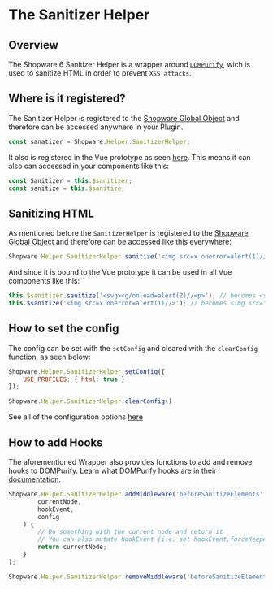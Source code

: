 # The Sanitizer Helper

## Overview

The Shopware 6 Sanitizer Helper is a wrapper around [`DOMPurify`](https://github.com/cure53/DOMPurify), wich is used to sanitize HTML in order to prevent `XSS attacks`.

## Where is it registered?

The Sanitizer Helper is registered to the [Shopware Global Object](./the-shopware-object.md) and therefore can be accessed anywhere in your Plugin.

```javascript
const sanatizer = Shopware.Helper.SanitizerHelper; 
```

It also is registered in the Vue prototype as seen [here](https://github.com/shopware/platform/blob/trunk/src/Administration/Resources/app/administration/src/app/plugin/sanitize.plugin.js).
This means it can also can accessed in your components like this:

```javascript
const Sanitizer = this.$sanitizer;
const sanitize = this.$sanitize;
```

## Sanitizing HTML

As mentioned before the `SanitizerHelper` is registered to the [Shopware Global Object](./the-shopware-object.md) and therefore can be accessed like this everywhere:
```javascript
Shopware.Helper.SanitizerHelper.sanitize('<img src=x onerror=alert(1)//>'); // becomes <img src="x">
```

And since it is bound to the Vue prototype it can be used in all Vue components like this:

```javascript
this.$sanitizer.sanitize('<svg><g/onload=alert(2)//<p>'); // becomes <svg><g></g></svg>
this.$sanitize('<img src=x onerror=alert(1)//>'); // becomes <img src="x">
```

## How to set the config

The config can be set with the `setConfig` and cleared with the `clearConfig` function, as seen below:

```javascript
Shopware.Helper.SanitizerHelper.setConfig({
    USE_PROFILES: { html: true }
});

Shopware.Helper.SanitizerHelper.clearConfig()
```

See all of the configuration options [here](https://github.com/cure53/DOMPurify#can-i-configure-dompurify)

## How to add Hooks

The aforementioned Wrapper also provides functions to add and remove hooks to DOMPurify.
Learn what DOMPurify hooks are in their [documentation](https://github.com/cure53/DOMPurify#hooks).

```javascript
Shopware.Helper.SanitizerHelper.addMiddleware('beforeSanitizeElements',  function (
        currentNode,
        hookEvent,
        config
    ) {
        // Do something with the current node and return it
        // You can also mutate hookEvent (i.e. set hookEvent.forceKeepAttr = true)
        return currentNode;
    }
);

Shopware.Helper.SanitizerHelper.removeMiddleware('beforeSanitizeElements');
```
